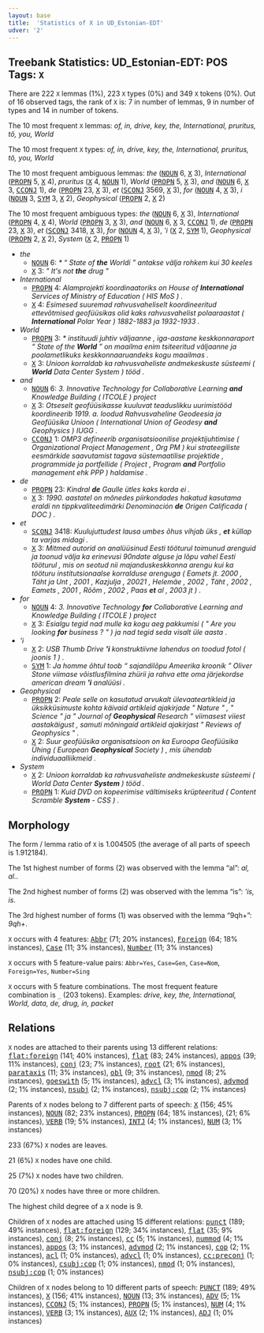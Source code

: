 ```yaml
---
layout: base
title:  'Statistics of X in UD_Estonian-EDT'
udver: '2'
---
```


## Treebank Statistics: UD_Estonian-EDT: POS Tags: `X`

There are 222 `X` lemmas (1%), 223 `X` types (0%) and 349 `X` tokens (0%).
Out of 16 observed tags, the rank of `X` is: 7 in number of lemmas, 9 in number of types and 14 in number of tokens.

The 10 most frequent `X` lemmas: <em>of, in, drive, key, the, International, pruritus, tõ, you, World</em>

The 10 most frequent `X` types:  <em>of, in, drive, key, the, International, pruritus, tõ, you, World</em>

The 10 most frequent ambiguous lemmas: <em>the</em> (<tt><a href="et_edt-pos-NOUN.html">NOUN</a></tt> 6, <tt><a href="et_edt-pos-X.html">X</a></tt> 3), <em>International</em> (<tt><a href="et_edt-pos-PROPN.html">PROPN</a></tt> 5, <tt><a href="et_edt-pos-X.html">X</a></tt> 4), <em>pruritus</em> (<tt><a href="et_edt-pos-X.html">X</a></tt> 4, <tt><a href="et_edt-pos-NOUN.html">NOUN</a></tt> 1), <em>World</em> (<tt><a href="et_edt-pos-PROPN.html">PROPN</a></tt> 5, <tt><a href="et_edt-pos-X.html">X</a></tt> 3), <em>and</em> (<tt><a href="et_edt-pos-NOUN.html">NOUN</a></tt> 6, <tt><a href="et_edt-pos-X.html">X</a></tt> 3, <tt><a href="et_edt-pos-CCONJ.html">CCONJ</a></tt> 1), <em>de</em> (<tt><a href="et_edt-pos-PROPN.html">PROPN</a></tt> 23, <tt><a href="et_edt-pos-X.html">X</a></tt> 3), <em>et</em> (<tt><a href="et_edt-pos-SCONJ.html">SCONJ</a></tt> 3569, <tt><a href="et_edt-pos-X.html">X</a></tt> 3), <em>for</em> (<tt><a href="et_edt-pos-NOUN.html">NOUN</a></tt> 4, <tt><a href="et_edt-pos-X.html">X</a></tt> 3), <em>i</em> (<tt><a href="et_edt-pos-NOUN.html">NOUN</a></tt> 3, <tt><a href="et_edt-pos-SYM.html">SYM</a></tt> 3, <tt><a href="et_edt-pos-X.html">X</a></tt> 2), <em>Geophysical</em> (<tt><a href="et_edt-pos-PROPN.html">PROPN</a></tt> 2, <tt><a href="et_edt-pos-X.html">X</a></tt> 2)

The 10 most frequent ambiguous types:  <em>the</em> (<tt><a href="et_edt-pos-NOUN.html">NOUN</a></tt> 6, <tt><a href="et_edt-pos-X.html">X</a></tt> 3), <em>International</em> (<tt><a href="et_edt-pos-PROPN.html">PROPN</a></tt> 4, <tt><a href="et_edt-pos-X.html">X</a></tt> 4), <em>World</em> (<tt><a href="et_edt-pos-PROPN.html">PROPN</a></tt> 3, <tt><a href="et_edt-pos-X.html">X</a></tt> 3), <em>and</em> (<tt><a href="et_edt-pos-NOUN.html">NOUN</a></tt> 6, <tt><a href="et_edt-pos-X.html">X</a></tt> 3, <tt><a href="et_edt-pos-CCONJ.html">CCONJ</a></tt> 1), <em>de</em> (<tt><a href="et_edt-pos-PROPN.html">PROPN</a></tt> 23, <tt><a href="et_edt-pos-X.html">X</a></tt> 3), <em>et</em> (<tt><a href="et_edt-pos-SCONJ.html">SCONJ</a></tt> 3418, <tt><a href="et_edt-pos-X.html">X</a></tt> 3), <em>for</em> (<tt><a href="et_edt-pos-NOUN.html">NOUN</a></tt> 4, <tt><a href="et_edt-pos-X.html">X</a></tt> 3), <em>'i</em> (<tt><a href="et_edt-pos-X.html">X</a></tt> 2, <tt><a href="et_edt-pos-SYM.html">SYM</a></tt> 1), <em>Geophysical</em> (<tt><a href="et_edt-pos-PROPN.html">PROPN</a></tt> 2, <tt><a href="et_edt-pos-X.html">X</a></tt> 2), <em>System</em> (<tt><a href="et_edt-pos-X.html">X</a></tt> 2, <tt><a href="et_edt-pos-PROPN.html">PROPN</a></tt> 1)


* <em>the</em>
  * <tt><a href="et_edt-pos-NOUN.html">NOUN</a></tt> 6: <em>* “ State of <b>the</b> Worldi ” antakse välja rohkem kui 30 keeles</em>
  * <tt><a href="et_edt-pos-X.html">X</a></tt> 3: <em>" It's not <b>the</b> drug "</em>
* <em>International</em>
  * <tt><a href="et_edt-pos-PROPN.html">PROPN</a></tt> 4: <em>Alamprojekti koordinaatoriks on House of <b>International</b> Services of Ministry of Education ( HIS MoS ) .</em>
  * <tt><a href="et_edt-pos-X.html">X</a></tt> 4: <em>Esimesed suuremad rahvusvaheliselt koordineeritud ettevõtmised geofüüsikas olid kaks rahvusvahelist polaaraastat ( <b>International</b> Polar Year ) 1882-1883 ja 1932-1933 .</em>
* <em>World</em>
  * <tt><a href="et_edt-pos-PROPN.html">PROPN</a></tt> 3: <em>* instituudi juhtiv väljaanne , iga-aastane keskkonnaraport “ State of the <b>World</b> ” on maailma enim tsiteeritud väljaanne ja poolametlikuks keskkonnaaruandeks kogu maailmas .</em>
  * <tt><a href="et_edt-pos-X.html">X</a></tt> 3: <em>Unioon korraldab ka rahvusvaheliste andmekeskuste süsteemi ( <b>World</b> Data Center System ) tööd .</em>
* <em>and</em>
  * <tt><a href="et_edt-pos-NOUN.html">NOUN</a></tt> 6: <em>3. Innovative Technology for Collaborative Learning <b>and</b> Knowledge Building ( ITCOLE ) project</em>
  * <tt><a href="et_edt-pos-X.html">X</a></tt> 3: <em>Otseselt geofüüsikasse kuuluvat teaduslikku uurimistööd koordineerib 1919. a. loodud Rahvusvaheline Geodeesia ja Geofüüsika Unioon ( International Union of Geodesy <b>and</b> Geophysics ) IUGG .</em>
  * <tt><a href="et_edt-pos-CCONJ.html">CCONJ</a></tt> 1: <em>OMP3 defineerib organisatsioonilise projektijuhtimise ( Organizational Project Management , Org PM ) kui strateegiliste eesmärkide saavutamist tagava süstemaatilise projektide , programmide ja portfellide ( Project , Program <b>and</b> Portfolio management ehk PPP ) haldamise .</em>
* <em>de</em>
  * <tt><a href="et_edt-pos-PROPN.html">PROPN</a></tt> 23: <em>Kindral <b>de</b> Gaulle ütles kaks korda ei .</em>
  * <tt><a href="et_edt-pos-X.html">X</a></tt> 3: <em>1990. aastatel on mõnedes piirkondades hakatud kasutama eraldi nn tippkvaliteedimärki Denominación <b>de</b> Origen Calificada ( DOC ) .</em>
* <em>et</em>
  * <tt><a href="et_edt-pos-SCONJ.html">SCONJ</a></tt> 3418: <em>Kuulujuttudest lausa umbes õhus vihjab üks , <b>et</b> küllap ta varjas midagi .</em>
  * <tt><a href="et_edt-pos-X.html">X</a></tt> 3: <em>Mitmed autorid on analüüsinud Eesti tööturul toimunud arenguid ja toonud välja ka erinevusi 90ndate alguse ja lõpu vahel Eesti tööturul , mis on seotud nii majanduskeskkonna arengu kui ka tööturu institutsionaalse korralduse arenguga ( Eamets jt. 2000 , Täht ja Unt , 2001 , Kazjulja , 20021 , Helemäe , 2002 , Täht , 2002 , Eamets , 2001 , Rõõm , 2002 , Paas <b>et</b> al , 2003 jt ) .</em>
* <em>for</em>
  * <tt><a href="et_edt-pos-NOUN.html">NOUN</a></tt> 4: <em>3. Innovative Technology <b>for</b> Collaborative Learning and Knowledge Building ( ITCOLE ) project</em>
  * <tt><a href="et_edt-pos-X.html">X</a></tt> 3: <em>Esialgu tegid nad mulle ka kogu aeg pakkumisi ( " Are you looking <b>for</b> business ? " ) ja nad tegid seda visalt üle aasta .</em>
* <em>'i</em>
  * <tt><a href="et_edt-pos-X.html">X</a></tt> 2: <em>USB Thumb Drive <b>'i</b> konstruktiivne lahendus on toodud fotol ( joonis 1 ) .</em>
  * <tt><a href="et_edt-pos-SYM.html">SYM</a></tt> 1: <em>Ja homme õhtul toob “ sajandilõpu Ameerika kroonik ” Oliver Stone viimase võistlusfilmina zhürii ja rahva ette oma järjekordse american dream <b>'i</b> analüüsi .</em>
* <em>Geophysical</em>
  * <tt><a href="et_edt-pos-PROPN.html">PROPN</a></tt> 2: <em>Peale selle on kasutatud arvukalt ülevaateartikleid ja üksikküsimuste kohta käivaid artikleid ajakirjade " Nature " , " Science " ja " Journal of <b>Geophysical</b> Research " viimasest viiest aastakäigust , samuti mõningaid artikleid ajakirjast " Reviews of Geophysics " .</em>
  * <tt><a href="et_edt-pos-X.html">X</a></tt> 2: <em>Suur geofüüsika organisatsioon on ka Euroopa Geofüüsika Ühing ( European <b>Geophysical</b> Society ) , mis ühendab individuaalliikmeid .</em>
* <em>System</em>
  * <tt><a href="et_edt-pos-X.html">X</a></tt> 2: <em>Unioon korraldab ka rahvusvaheliste andmekeskuste süsteemi ( World Data Center <b>System</b> ) tööd .</em>
  * <tt><a href="et_edt-pos-PROPN.html">PROPN</a></tt> 1: <em>Kuid DVD on kopeerimise vältimiseks krüpteeritud ( Content Scramble <b>System</b> - CSS ) .</em>

## Morphology

The form / lemma ratio of `X` is 1.004505 (the average of all parts of speech is 1.912184).

The 1st highest number of forms (2) was observed with the lemma “al”: <em>al, al.</em>.

The 2nd highest number of forms (2) was observed with the lemma “is”: <em>'is, is</em>.

The 3rd highest number of forms (1) was observed with the lemma “9qh+”: <em>9qh+</em>.

`X` occurs with 4 features: <tt><a href="et_edt-feat-Abbr.html">Abbr</a></tt> (71; 20% instances), <tt><a href="et_edt-feat-Foreign.html">Foreign</a></tt> (64; 18% instances), <tt><a href="et_edt-feat-Case.html">Case</a></tt> (11; 3% instances), <tt><a href="et_edt-feat-Number.html">Number</a></tt> (11; 3% instances)

`X` occurs with 5 feature-value pairs: `Abbr=Yes`, `Case=Gen`, `Case=Nom`, `Foreign=Yes`, `Number=Sing`

`X` occurs with 5 feature combinations.
The most frequent feature combination is `_` (203 tokens).
Examples: <em>drive, key, the, International, World, data, de, drug, in, packet</em>


## Relations

`X` nodes are attached to their parents using 13 different relations: <tt><a href="et_edt-dep-flat-foreign.html">flat:foreign</a></tt> (141; 40% instances), <tt><a href="et_edt-dep-flat.html">flat</a></tt> (83; 24% instances), <tt><a href="et_edt-dep-appos.html">appos</a></tt> (39; 11% instances), <tt><a href="et_edt-dep-conj.html">conj</a></tt> (23; 7% instances), <tt><a href="et_edt-dep-root.html">root</a></tt> (21; 6% instances), <tt><a href="et_edt-dep-parataxis.html">parataxis</a></tt> (11; 3% instances), <tt><a href="et_edt-dep-obl.html">obl</a></tt> (9; 3% instances), <tt><a href="et_edt-dep-nmod.html">nmod</a></tt> (8; 2% instances), <tt><a href="et_edt-dep-goeswith.html">goeswith</a></tt> (5; 1% instances), <tt><a href="et_edt-dep-advcl.html">advcl</a></tt> (3; 1% instances), <tt><a href="et_edt-dep-advmod.html">advmod</a></tt> (2; 1% instances), <tt><a href="et_edt-dep-nsubj.html">nsubj</a></tt> (2; 1% instances), <tt><a href="et_edt-dep-nsubj-cop.html">nsubj:cop</a></tt> (2; 1% instances)

Parents of `X` nodes belong to 7 different parts of speech: <tt><a href="et_edt-pos-X.html">X</a></tt> (156; 45% instances), <tt><a href="et_edt-pos-NOUN.html">NOUN</a></tt> (82; 23% instances), <tt><a href="et_edt-pos-PROPN.html">PROPN</a></tt> (64; 18% instances),  (21; 6% instances), <tt><a href="et_edt-pos-VERB.html">VERB</a></tt> (19; 5% instances), <tt><a href="et_edt-pos-INTJ.html">INTJ</a></tt> (4; 1% instances), <tt><a href="et_edt-pos-NUM.html">NUM</a></tt> (3; 1% instances)

233 (67%) `X` nodes are leaves.

21 (6%) `X` nodes have one child.

25 (7%) `X` nodes have two children.

70 (20%) `X` nodes have three or more children.

The highest child degree of a `X` node is 9.

Children of `X` nodes are attached using 15 different relations: <tt><a href="et_edt-dep-punct.html">punct</a></tt> (189; 49% instances), <tt><a href="et_edt-dep-flat-foreign.html">flat:foreign</a></tt> (129; 34% instances), <tt><a href="et_edt-dep-flat.html">flat</a></tt> (35; 9% instances), <tt><a href="et_edt-dep-conj.html">conj</a></tt> (8; 2% instances), <tt><a href="et_edt-dep-cc.html">cc</a></tt> (5; 1% instances), <tt><a href="et_edt-dep-nummod.html">nummod</a></tt> (4; 1% instances), <tt><a href="et_edt-dep-appos.html">appos</a></tt> (3; 1% instances), <tt><a href="et_edt-dep-advmod.html">advmod</a></tt> (2; 1% instances), <tt><a href="et_edt-dep-cop.html">cop</a></tt> (2; 1% instances), <tt><a href="et_edt-dep-acl.html">acl</a></tt> (1; 0% instances), <tt><a href="et_edt-dep-advcl.html">advcl</a></tt> (1; 0% instances), <tt><a href="et_edt-dep-cc-preconj.html">cc:preconj</a></tt> (1; 0% instances), <tt><a href="et_edt-dep-csubj-cop.html">csubj:cop</a></tt> (1; 0% instances), <tt><a href="et_edt-dep-nmod.html">nmod</a></tt> (1; 0% instances), <tt><a href="et_edt-dep-nsubj-cop.html">nsubj:cop</a></tt> (1; 0% instances)

Children of `X` nodes belong to 10 different parts of speech: <tt><a href="et_edt-pos-PUNCT.html">PUNCT</a></tt> (189; 49% instances), <tt><a href="et_edt-pos-X.html">X</a></tt> (156; 41% instances), <tt><a href="et_edt-pos-NOUN.html">NOUN</a></tt> (13; 3% instances), <tt><a href="et_edt-pos-ADV.html">ADV</a></tt> (5; 1% instances), <tt><a href="et_edt-pos-CCONJ.html">CCONJ</a></tt> (5; 1% instances), <tt><a href="et_edt-pos-PROPN.html">PROPN</a></tt> (5; 1% instances), <tt><a href="et_edt-pos-NUM.html">NUM</a></tt> (4; 1% instances), <tt><a href="et_edt-pos-VERB.html">VERB</a></tt> (3; 1% instances), <tt><a href="et_edt-pos-AUX.html">AUX</a></tt> (2; 1% instances), <tt><a href="et_edt-pos-ADJ.html">ADJ</a></tt> (1; 0% instances)


